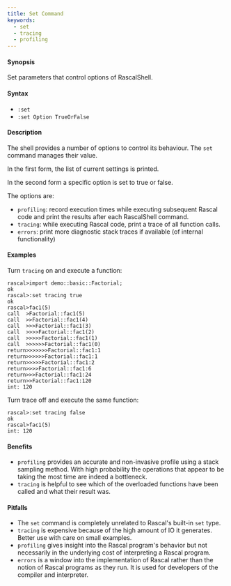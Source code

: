 ```yaml
---
title: Set Command
keywords:
  - set
  - tracing
  - profiling
---
```


#### Synopsis

Set parameters that control options of RascalShell.

#### Syntax

* `:set`
* `:set Option TrueOrFalse`

#### Description

The shell provides a number of options to control its behaviour.
The `set` command manages their value.

In the first form, the list of current settings is printed.

In the second form a specific option is set to true or false.

The options are:

* `profiling`: record execution times while executing subsequent Rascal code and print
  the results after each RascalShell command.
* `tracing`: while executing Rascal code, print a trace of all function calls.
* `errors`: print more diagnostic stack traces if available (of internal functionality)

#### Examples

Turn `tracing` on and execute a function:

```rascal-shell 
rascal>import demo::basic::Factorial;
ok
rascal>:set tracing true
ok
rascal>fac1(5)
call  >Factorial::fac1(5)
call  >>Factorial::fac1(4)
call  >>>Factorial::fac1(3)
call  >>>>Factorial::fac1(2)
call  >>>>>Factorial::fac1(1)
call  >>>>>>Factorial::fac1(0)
return>>>>>>>Factorial::fac1:1
return>>>>>>Factorial::fac1:1
return>>>>>Factorial::fac1:2
return>>>>Factorial::fac1:6
return>>>Factorial::fac1:24
return>>Factorial::fac1:120
int: 120
```

Turn trace off and execute the same function:


```rascal-shell ,continue
rascal>:set tracing false
ok
rascal>fac1(5)
int: 120
```

#### Benefits

* `profiling` provides an accurate and non-invasive profile using a stack sampling method. With high probability the operations that appear to be taking the most time are indeed a bottleneck.
* `tracing` is helpful to see which of the overloaded functions have been called and what their result was.

#### Pitfalls

* The `set` command is completely unrelated to Rascal's built-in `set` type.
* `tracing` is expensive because of the high amount of IO it generates. Better use with care on small examples.
* `profiling` gives insight into the Rascal program's behavior but not necessarily in the underlying cost of interpreting a 
Rascal program.
* `errors` is a window into the implementation of Rascal rather than the notion of Rascal programs as they run. It is used for developers of the compiler and interpreter.


